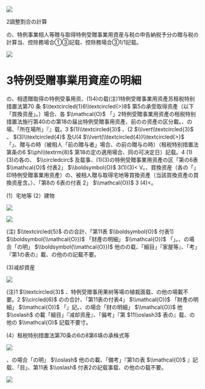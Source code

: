 ![](https://www.nta.go.jp/tmp/36907d5e-ea78-4b95-b590-def42e48a6f9/images/0dcad4825b4e46a9c26c3b172abfb8a7b3d1c1dd13bed707d0503d60ef9f9346.jpg)

2調整割合の計算

の、特例事業相人等贈与取得特例受贈事業用資産与税の申告納税予分の贈与税の計算当、控除務場合①③記载、控除務場合③1/1記载。

![](https://www.nta.go.jp/tmp/36907d5e-ea78-4b95-b590-def42e48a6f9/images/70bc7d839a24a90920fae7cf4ee64d5ede042239a09518e7ffc47d473f594003.jpg)

# 3特例受赠事業用資産の明細

の、相遗贈取得の特例受事用资、(1)4)の载(注)1特例受赠事業用资產苏租税特别措置法第70 条 $\\textcircled{1}6\\textcircled{>}8$ 第5の承受取得资產（以下「買換资産」。）場合、各 $\\mathcal{O}$ 「」2特例受贈事業用资產の租税特别措置法施行第40のの第18の届出特例受贈事用资產、前のの资產の区分載。、の場、「所在場所」『』载。3 $(1)\\textcircled{3}$ 、(2 $\\lvert\\textcircled{3}$ 、 $(3)\\textcircled{4}$ 及U(4 $\\lvert(\\textcircled{4})\\textcircled{>}$ 「」、贈与の時（被相人「前の贈与者」場合、の前の贈与の時）（租税特别措置法第条の6 $\\phi\\textrm{8}$ 第18の定の適用場合、同の可决定日）記载。4 (1)(3)の各の、 $\\circledcirc$ 及载事、(1)(3)の特例受贈事業用资產の区「第の6表 $\\mathcal{O}$ 付表2」 $\\boldsymbol{O}$ 3(1)(3)< V。、買換资産（各の「」印特例受贈事業用资產）の、被相人贈与取得宅地等買換资產（当該買換资產の買換资産含。）、「第8の 6表の付表 2」 $\\mathcal{O})$ 3 (4)<。

(1）宅地等 (2）建物

![](https://www.nta.go.jp/tmp/36907d5e-ea78-4b95-b590-def42e48a6f9/images/5db1b02fb91f1ed9cece838b8eb8c5c36c9520ace0643415919465e0e020aba9.jpg)

![](https://www.nta.go.jp/tmp/36907d5e-ea78-4b95-b590-def42e48a6f9/images/26a2031b76ae728598ed9b219bc55aea361ddbf66b63ce8c1a7d1d8afba1e28d.jpg)

(注) $\\textcircled{5}$ のの合計、「第11表 $\\boldsymbol{O}$ 付表1\] $\\boldsymbol{\\mathcal{O}})$ 「财產の明細」 $\\mathcal{O})$ 「」。、の場合「の明」 $\\boldsymbol{\\mathcal{O}})$ 他のの载、「細目」『家屋等』、「考」『第1の表の』載、の他のの記載不要。

(3)减却資産

![](https://www.nta.go.jp/tmp/36907d5e-ea78-4b95-b590-def42e48a6f9/images/4d8b56e7e008da00e4b4688ace228fa26f118bfb5dc330955219681139a89785.jpg)

(注)1 $\\textcircled{3}$ 、特例受赠事用果树等場の植栽面载、の他の場載不要。2 $\\circled{6}$ のの合計、「第11表の付表4」 $\\mathcal{O})$ 「財產の明細」 $\\mathcal{O})$ 「」記。、の場合「财の明細」 $\\mathcal{O})$ 他 $\\oslash$ の載「細目」『减却资産』、「偏考」『第 $11\\oslash3$ 表の』载、の他の $\\mathcal{O}$ 記载不要寸。

(4）租税特别措置法第70条の6の8第6填の承株式等

![](https://www.nta.go.jp/tmp/36907d5e-ea78-4b95-b590-def42e48a6f9/images/7f62efc7fa1b6c4ea8d0cc3069757cd8f933ee182e7633c0534a1315aa46feb0.jpg)

、の場合「の明」 $\\oslash$ 他のの載、「備考」『第1の表 $\\mathcal{O}$ 』記载、「目」、第11表 $\\oslash$ 付表2の記载事载、の他のの载不要。

![](https://www.nta.go.jp/tmp/36907d5e-ea78-4b95-b590-def42e48a6f9/images/b835db80d29dc47999ac13aa893b3d9d058d46653b4cfc736eed59a68369eb75.jpg)